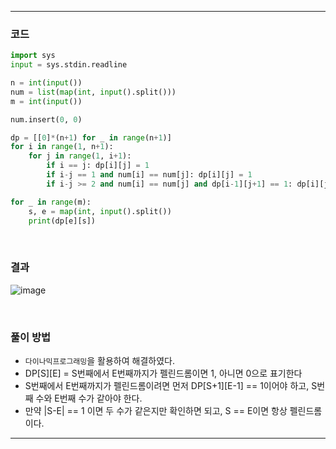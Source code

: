 ___
### 코드
```python
import sys
input = sys.stdin.readline

n = int(input())
num = list(map(int, input().split()))
m = int(input())

num.insert(0, 0)

dp = [[0]*(n+1) for _ in range(n+1)]
for i in range(1, n+1):
    for j in range(1, i+1):
        if i == j: dp[i][j] = 1
        if i-j == 1 and num[i] == num[j]: dp[i][j] = 1
        if i-j >= 2 and num[i] == num[j] and dp[i-1][j+1] == 1: dp[i][j] = 1

for _ in range(m):
    s, e = map(int, input().split())
    print(dp[e][s])
```
<br>

### 결과
![image](https://user-images.githubusercontent.com/50696567/215698004-96fcc74e-6fa6-4ba1-ab2f-a1d2cd804e4e.png)

<br>

### 풀이 방법
- `다이나믹프로그래밍`을 활용하여 해결하였다.
- DP[S][E] = S번째에서 E번째까지가 펠린드롬이면 1, 아니면 0으로 표기한다
- S번째에서 E번째까지가 펠린드롬이려면 먼저 DP[S+1][E-1] == 1이어야 하고, S번째 수와 E번째 수가 같아야 한다.
- 만약 |S-E| == 1 이면 두 수가 같은지만 확인하면 되고, S == E이면 항상 펠린드롬이다.
___

